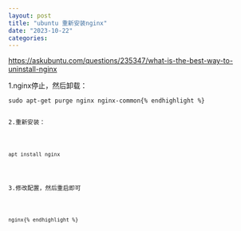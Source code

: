 ```yaml
---
layout: post
title: "ubuntu 重新安装nginx"
date: "2023-10-22"
categories: 
---
```

<p><a href="https://askubuntu.com/questions/235347/what-is-the-best-way-to-uninstall-nginx">https://askubuntu.com/questions/235347/what-is-the-best-way-to-uninstall-nginx</a></p>

<p>1.nginx停止，然后卸载：</p>

<pre>
<code>sudo apt-get purge nginx nginx-common{% endhighlight %}

<p>2.重新安装：</p>

<p><code>apt install nginx</code></p>

<p>3.修改配置，然后重启即可</p>

<pre>
<code>nginx{% endhighlight %}

